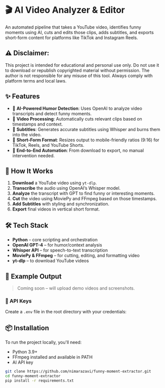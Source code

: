 # 🎬 AI Video Analyzer & Editor

An automated pipeline that takes a YouTube video, identifies funny moments using AI, cuts and edits those clips, adds subtitles, and exports short-form content for platforms like TikTok and Instagram Reels.

## ⚠️ Disclaimer:

This project is intended for educational and personal use only. Do not use it to download or republish copyrighted material without permission.
The author is not responsible for any misuse of this tool. Always comply with platform terms and local laws.


## ✨ Features

- 🧠 **AI-Powered Humor Detection**: Uses OpenAI to analyze video transcripts and detect funny moments.
- 🎥 **Video Processing**: Automatically cuts relevant clips based on timestamps and context.
- 💬 **Subtitles**: Generates accurate subtitles using Whisper and burns them into the video.
- 📱 **Short-Form Format**: Resizes output to mobile-friendly ratios (9:16) for TikTok, Reels, and YouTube Shorts.
- 🔁 **End-to-End Automation**: From download to export, no manual intervention needed.

## 🚀 How It Works

1. **Download** a YouTube video using `yt-dlp`.
2. **Transcribe** the audio using OpenAI’s Whisper model.
3. **Analyze** the transcript with GPT to find funny or interesting moments.
4. **Cut** the video using MoviePy and FFmpeg based on those timestamps.
5. **Add Subtitles** with styling and synchronization.
6. **Export** final videos in vertical short format.

## 🛠️ Tech Stack

- **Python** – core scripting and orchestration
- **OpenAI GPT-4** – for humor/context analysis
- **Whisper API** – for speech-to-text transcription
- **MoviePy & FFmpeg** – for cutting, editing, and formatting video
- **yt-dlp** – to download YouTube videos

## 📂 Example Output

> Coming soon – will upload demo videos and screenshots.

### 🔐 API Keys

Create a `.env` file in the root directory with your credentials:

## 📦 Installation

To run the project locally, you'll need:

- Python 3.9+
- FFmpeg installed and available in PATH
- AI API key

```bash
git clone https://github.com/nimarazavi/funny-moment-extractor.git
cd funny-moment-extractor
pip install -r requirements.txt
